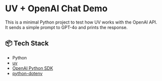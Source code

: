 # UV + OpenAI Chat Demo

This is a minimal Python project to test how UV works with the OpenAI API. It sends a simple prompt to GPT-4o and prints the response.

## 📦 Tech Stack

- Python
- [uv](https://github.com/astral-sh/uv)
- [OpenAI Python SDK](https://github.com/openai/openai-python)
- [python-dotenv](https://github.com/theskumar/python-dotenv)


